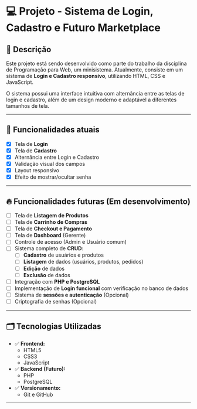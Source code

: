 # 💻 Projeto - Sistema de Login, Cadastro e Futuro Marketplace

## 📑 Descrição
Este projeto está sendo desenvolvido como parte do trabalho da disciplina de Programação para Web, um minisistema. Atualmente, consiste em um sistema de **Login e Cadastro responsivo**, utilizando HTML, CSS e JavaScript. 

O sistema possui uma interface intuitiva com alternância entre as telas de login e cadastro, além de um design moderno e adaptável a diferentes tamanhos de tela.

---

## 🚀 Funcionalidades atuais
- [x] Tela de **Login**
- [x] Tela de **Cadastro**
- [x] Alternância entre Login e Cadastro
- [x] Validação visual dos campos
- [x] Layout responsivo
- [x] Efeito de mostrar/ocultar senha

---

## 🔥 Funcionalidades futuras (Em desenvolvimento)
- [ ] Tela de **Listagem de Produtos**
- [ ] Tela de **Carrinho de Compras**
- [ ] Tela de **Checkout e Pagamento**
- [ ] Tela de **Dashboard** (Gerente)
- [ ] Controle de acesso (Admin e Usuário comum)
- [ ] Sistema completo de **CRUD**:
  - [ ] **Cadastro** de usuários e produtos
  - [ ] **Listagem** de dados (usuários, produtos, pedidos)
  - [ ] **Edição** de dados
  - [ ] **Exclusão** de dados
- [ ] Integração com **PHP e PostgreSQL**
- [ ] Implementação de **Login funcional** com verificação no banco de dados
- [ ] Sistema de **sessões e autenticação** (Opcional)
- [ ] Criptografia de senhas (Opcional)

---

## 🗂️ Tecnologias Utilizadas
- ✅ **Frontend:**
  - HTML5
  - CSS3
  - JavaScript
- ✅ **Backend (Futuro):**
  - PHP
  - PostgreSQL
- ✅ **Versionamento:**
  - Git e GitHub

---

